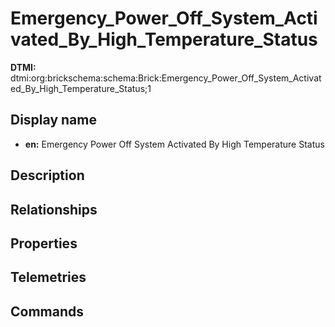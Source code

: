 # Emergency_Power_Off_System_Activated_By_High_Temperature_Status
**DTMI:** dtmi:org:brickschema:schema:Brick:Emergency_Power_Off_System_Activated_By_High_Temperature_Status;1
## Display name
- **en:** Emergency Power Off System Activated By High Temperature Status
## Description
## Relationships
## Properties
## Telemetries
## Commands
